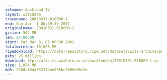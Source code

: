 ```yaml
---
setname: Auckland IV
layout: witsdata
tracename: 20010331-010000-1
end: Sun Apr  1 00:59:59 2001
originalname: 20010331-010000-1
gzsize: 502 MB
len: 24:00:00
start: Sat Mar 31 01:00:00 2001
totalwirelen: 10,626 MB
ripedownload: https://data-repository.ripe.net/datasets/wits-archive/pma/long/auck/4//20010331-010000-1.gz
pkts: 25 million
download: ftp://wits.cs.waikato.ac.nz/auckland/4/20010331-010000-1.gz
size: 1,854 MB
md5: 230dc184a55217bae895bc3b06a96c2e
---
```

